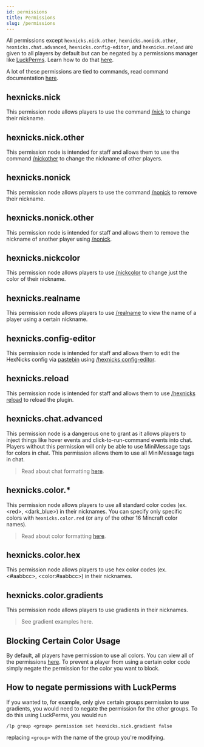 ```yaml
---
id: permissions
title: Permissions
slug: /permissions
---
```


All permissions except `hexnicks.nick.other`, `hexnicks.nonick.other`, `hexnicks.chat.advanced`, `hexnicks.config-editor`, and `hexnicks.reload` are given to all players by default but can be negated by a permissions manager like [LuckPerms](https://luckperms.net/). Learn how to do that [here](#how-to-negate-permissions-with-LuckPerms).

A lot of these permissions are tied to commands, read command documentation [here](https://github.com/Majekdor/HexNicks/wiki/Commands).

## hexnicks.nick

This permission node allows players to use the command [/nick](https://github.com/Majekdor/HexNicks/wiki/Commands#nick) to change their nickname.

## hexnicks.nick.other

This permission node is intended for staff and allows them to use the command [/nickother](https://github.com/Majekdor/HexNicks/wiki/Commands#nickother) to change the nickname of other players.

## hexnicks.nonick

This permission node allows players to use the command [/nonick](https://github.com/Majekdor/HexNicks/wiki/Commands#nonick) to remove their nickname.

## hexnicks.nonick.other

This permission node is intended for staff and allows them to remove the nickname of another player using [/nonick](https://github.com/Majekdor/HexNicks/wiki/Commands#nonick).

## hexnicks.nickcolor

This permission node allows players to use [/nickcolor](https://github.com/Majekdor/HexNicks/wiki/Commands#nickcolor) to change just the color of their nickname.

## hexnicks.realname

This permission node allows players to use [/realname](https://github.com/Majekdor/HexNicks/wiki/Commands#realname) to view the name of a player using a certain nickname.

## hexnicks.config-editor

This permission node is intended for staff and allows them to edit the HexNicks config via [pastebin](https://paste.majek.dev) using [/hexnicks config-editor](https://github.com/Majekdor/HexNicks/wiki/Commands#hexnicks).

## hexnicks.reload

This permission node is intended for staff and allows them to use [/hexnicks reload](https://github.com/Majekdor/HexNicks/wiki/Commands#hexnicks) to reload the plugin.

## hexnicks.chat.advanced

This permission node is a dangerous one to grant as it allows players to inject things like hover events and click-to-run-command events into chat. Players without this permission will only be able to use MiniMessage tags for colors in chat. This permission allows them to use all MiniMessage tags in chat.

> Read about chat formatting [here](https://github.com/MajekDev/HexNicks/wiki/Chat-Formatting).

## hexnicks.color.*

This permission node allows players to use all standard color codes (ex. \<red\>, \<dark_blue\>) in their nicknames. You can specify only specific colors with `hexnicks.color.red` (or any of the other 16 Mincraft color names).

> Read about color formatting [here](https://github.com/MajekDev/HexNicks/wiki/Color-Formatting).

## hexnicks.color.hex

This permission node allows players to use hex color codes (ex. \<#aabbcc\>, \<color:#aabbcc\>) in their nicknames.

## hexnicks.color.gradients

This permission node allows players to use gradients in their nicknames.

> See gradient examples here.

## Blocking Certain Color Usage

By default, all players have permission to use all colors. You can view all of the permissions [here](https://github.com/MajekDev/HexNicks/blob/main/src/main/resources/plugin.yml#L60). To prevent a player from using a certain color code simply negate the permission for the color you want to block.

## How to negate permissions with LuckPerms

If you wanted to, for example, only give certain groups permission to use gradients, you would need to negate the permission for the other groups. To do this using LuckPerms, you would run
```
/lp group <group> permission set hexnicks.nick.gradient false
```
replacing `<group>` with the name of the group you're modifying.